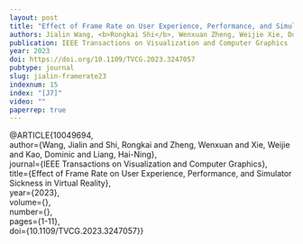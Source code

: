 ```yaml
---
layout: post
title: "Effect of Frame Rate on User Experience, Performance, and Simulator Sickness in Virtual Reality"
authors: Jialin Wang, <b>Rongkai Shi</b>, Wenxuan Zheng, Weijie Xie, Dominic Kao, and Hai-Ning Liang
publication: IEEE Transactions on Visualization and Computer Graphics
year: 2023
doi: https://doi.org/10.1109/TVCG.2023.3247057
pubtype: journal
slug: jialin-framerate23
indexnum: 15
index: "[J7]"
video: ""
paperrep: true
---
```



@ARTICLE{10049694,<br/>
  author={Wang, Jialin and Shi, Rongkai and Zheng, Wenxuan and Xie, Weijie and Kao, Dominic and Liang, Hai-Ning},<br/>
  journal={IEEE Transactions on Visualization and Computer Graphics}, <br/>
  title={Effect of Frame Rate on User Experience, Performance, and Simulator Sickness in Virtual Reality}, <br/>
  year={2023},<br/>
  volume={},<br/>
  number={},<br/>
  pages={1-11},<br/>
  doi={10.1109/TVCG.2023.3247057}}